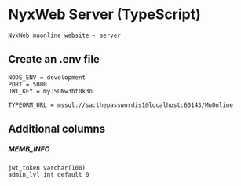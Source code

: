 # NyxWeb Server (TypeScript)

`NyxWeb muonline website - server`

## Create an .env file

```
NODE_ENV = development
PORT = 5000
JWT_KEY = myJSONw3bt0k3n

TYPEORM_URL = mssql://sa:thepasswordis1@localhost:60143/MuOnline
```

## Additional columns

##### MEMB_INFO

```
jwt_token varchar(100)
admin_lvl int default 0
```
